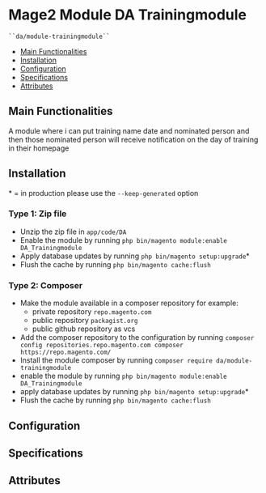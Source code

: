 # Mage2 Module DA Trainingmodule

    ``da/module-trainingmodule``

 - [Main Functionalities](#markdown-header-main-functionalities)
 - [Installation](#markdown-header-installation)
 - [Configuration](#markdown-header-configuration)
 - [Specifications](#markdown-header-specifications)
 - [Attributes](#markdown-header-attributes)


## Main Functionalities
A module where i can put training name date and nominated person and then those nominated person will receive notification on the day of training in their homepage

## Installation
\* = in production please use the `--keep-generated` option

### Type 1: Zip file

 - Unzip the zip file in `app/code/DA`
 - Enable the module by running `php bin/magento module:enable DA_Trainingmodule`
 - Apply database updates by running `php bin/magento setup:upgrade`\*
 - Flush the cache by running `php bin/magento cache:flush`

### Type 2: Composer

 - Make the module available in a composer repository for example:
    - private repository `repo.magento.com`
    - public repository `packagist.org`
    - public github repository as vcs
 - Add the composer repository to the configuration by running `composer config repositories.repo.magento.com composer https://repo.magento.com/`
 - Install the module composer by running `composer require da/module-trainingmodule`
 - enable the module by running `php bin/magento module:enable DA_Trainingmodule`
 - apply database updates by running `php bin/magento setup:upgrade`\*
 - Flush the cache by running `php bin/magento cache:flush`


## Configuration




## Specifications




## Attributes


